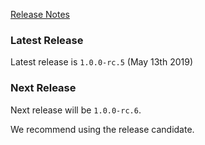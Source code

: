 [Release Notes](https://github.com/Haufe-Lexware/wicked.haufe.io/blob/master/doc/release-notes.md)

### Latest Release

Latest release is `1.0.0-rc.5` (May 13th 2019)

### Next Release

Next release will be `1.0.0-rc.6`.

We recommend using the release candidate.
